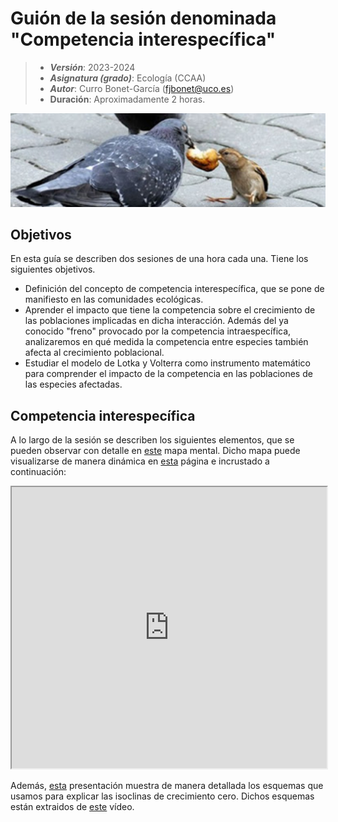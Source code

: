 # Guión de la sesión denominada "Competencia interespecífica"


> + **_Versión_**: 2023-2024
> + **_Asignatura (grado)_**: Ecología (CCAA)
> + **_Autor_**: Curro Bonet-García (fjbonet@uco.es)
> + **Duración**: Aproximadamente 2 horas.

![portada](https://github.com/aprendiendo-cosas/Te_comp_inter_ecologia_ccaa/raw/2023_2024/imagenes/competencia_inter.png)

## Objetivos 

En esta guía se describen dos sesiones de una hora cada una. Tiene los siguientes objetivos. 

 + Definición del concepto de competencia interespecífica, que se pone de manifiesto en las comunidades ecológicas.
 + Aprender el impacto que tiene la competencia sobre el crecimiento de las poblaciones implicadas en dicha interacción. Además del ya conocido "freno" provocado por la competencia intraespecífica, analizaremos en qué medida la competencia entre especies también afecta al crecimiento poblacional. 
 + Estudiar el modelo de Lotka y Volterra como instrumento matemático para comprender el impacto de la competencia en las poblaciones de las especies afectadas.

   



## Competencia interespecífica 

A lo largo de la sesión se describen los siguientes elementos, que se pueden observar con detalle en [este](https://github.com/aprendiendo-cosas/Te_comp_inter_ecologia_ccaa/raw/2023_2024/presentacion/competencia_interespecifica.xmind) mapa mental. Dicho mapa puede visualizarse de manera dinámica en [esta](https://rawcdn.githack.com/aprendiendo-cosas/Te_comp_inter_ecologia_ccaa/2023_2024/presentacion/comp_inter.html) página e incrustado a continuación:



<iframe
  src="https://rawcdn.githack.com/aprendiendo-cosas/Te_comp_inter_ecologia_ccaa/2023_2024/presentacion/comp_inter.html"
  style="width:100%; height:450px;"
></iframe>

Además, [esta](https://github.com/aprendiendo-cosas/Te_comp_inter_ecologia_ccaa/raw/2023_2024/presentacion/isoclinas.pptx) presentación muestra de manera detallada los esquemas que usamos para explicar las isoclinas de crecimiento cero. Dichos esquemas están extraidos de [este](https://www.youtube.com/watch?v=obasfCufOr0) vídeo. 





